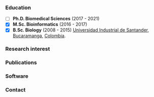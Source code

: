 ### Education
- [ ] **Ph.D. Biomedical Sciences** (2017 - 2021)
- [X] **M.Sc. Bioinformatics** (2016 - 2017)
- [X] **B.Sc. Biology** (2008 - 2015) [Universidad Industrial de Santander](https://www.uis.edu.co), [Bucaramanga](https://en.wikipedia.org/wiki/Bucaramanga), [Colombia](https://en.wikipedia.org/wiki/Colombia).
### Research interest
### Publications
### Software
### Contact
